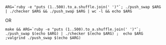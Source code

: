 ```ARG=`ruby -e "puts (1..500).to_a.shuffle.join(' ')"`; ./push_swap $ARG | ./checker $ARG && ./push_swap $ARG | wc -l && echo $ARG```

OR

```make && ARG=`ruby -e "puts (1..500).to_a.shuffle.join(' ')"`; ./push_swap $(echo $ARG) | ./checker $(echo $ARG) ;  echo $ARG ;valgrind ./push_swap $(echo $ARG)```
